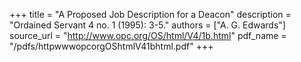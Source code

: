 +++
title = "A Proposed Job Description for a Deacon"
description = "Ordained Servant 4 no. 1 (1995): 3-5."
authors = ["A. G. Edwards"]
source_url = "http://www.opc.org/OS/html/V4/1b.html"
pdf_name = "/pdfs/httpwwwopcorgOShtmlV41bhtml.pdf"
+++
